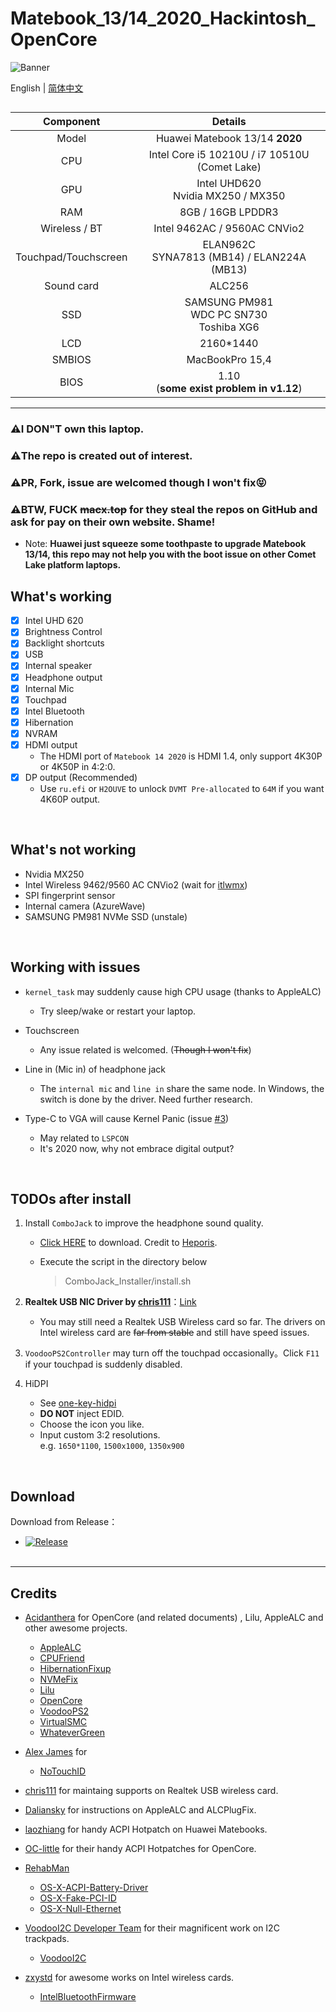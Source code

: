 # Matebook_13/14_2020_Hackintosh_OpenCore
![Banner](https://github.com/Zero-zer0/Matebook_13_14_2020_Hackintosh_OpenCore/blob/master/Debug/banner.jpg)

English | [简体中文](https://github.com/Zero-zer0/Matebook_13_14_2020_Hackintosh_OpenCore/blob/master/README_CN.md)
## 
| Component | Details                                                                                                         |
|:--------------:|:------------------------------------------------------------------------------------------------------------------:|
|Model | Huawei Matebook 13/14 **2020**|
| CPU |    Intel Core i5 10210U / i7 10510U (Comet Lake) |
| GPU | Intel UHD620 </br> Nvidia MX250 / MX350 |
|RAM  |     8GB / 16GB LPDDR3|
| Wireless / BT  | Intel 9462AC / 9560AC CNVio2 <br>|
| Touchpad/Touchscreen|  ELAN962C </br> SYNA7813 (MB14) / ELAN224A (MB13)</br>  |
| Sound card |  ALC256 |
|SSD | SAMSUNG PM981 <br> WDC PC SN730 </br> Toshiba XG6 |
| LCD | 2160*1440|
|SMBIOS | MacBookPro 15,4|
| BIOS | 1.10 </br>(**some exist problem in v1.12**)|
--------
### ⚠️I DON"T own this laptop. 
### ⚠️The repo is created out of interest.
### ⚠️PR, Fork, issue are welcomed though I won't fix😝
### ⚠️BTW, FUCK ~~macx.top~~ for they steal the repos on GitHub and ask for pay on their own website. Shame!

- Note: **Huawei just squeeze some toothpaste to upgrade Matebook 13/14, this repo may not help you with the boot issue on other Comet Lake platform laptops.**

## What's working
- [x] Intel UHD 620
- [x] Brightness Control
- [x] Backlight shortcuts
- [x] USB
- [x] Internal speaker
- [x] Headphone output
- [x] Internal Mic
- [x] Touchpad
- [x] Intel Bluetooth
- [x] Hibernation
- [x] NVRAM
- [x] HDMI output
   - The HDMI port of `Matebook 14 2020` is HDMI 1.4, only support 4K30P or 4K50P in 4:2:0.
- [x] DP output (Recommended)
   - Use `ru.efi` or `H2OUVE` to unlock `DVMT Pre-allocated` to `64M` if you want 4K60P output.
</br>


## What's not working 
-  Nvidia MX250
-  Intel Wireless 9462/9560 AC CNVio2 (wait for [itlwmx](https://github.com/zxystd/itlwm))
-  SPI fingerprint sensor
-  Internal camera (AzureWave)
-  SAMSUNG PM981 NVMe SSD (unstale)
</br>

## Working with issues
- `kernel_task` may suddenly cause high CPU usage (thanks to AppleALC)
   - Try sleep/wake or restart your laptop.

- Touchscreen
   - Any issue related is welcomed. (~~Though I won't fix~~)

- Line in (Mic in) of headphone jack 
   - The `internal mic` and `line in` share the same node. In Windows, the switch is done by the driver. Need further research.

- Type-C to VGA will cause Kernel Panic (issue [#3](https://github.com/Zero-zer0/Matebook_13_14_2020_Hackintosh_OpenCore/issues/3))
   - May related to `LSPCON`
   - It's 2020 now, why not embrace digital output? </br> 

</br>


## TODOs after install
   1. Install `ComboJack` to improve the headphone sound quality. 
      - [Click HERE](https://github.com/Heporis/ComboJack) to download. Credit to [Heporis](https://github.com/Heporis).
      - Execute the script in the directory below
         
         > ComboJack_Installer/install.sh
   

   2. **Realtek USB NIC Driver by [chris111](https://github.com/chris1111)**：[Link](https://github.com/chris1111/Wireless-USB-Adapter/files/4301778/Wireless.USB.Adapter-V11.zip)  
      - You may still need a Realtek USB Wireless card so far. The drivers on Intel wireless card are ~~far from stable~~ and still have speed issues.

   3. `VoodooPS2Controller` may turn off the touchpad occasionally。Click `F11` if your touchpad is suddenly disabled.  

         
   4. HiDPI
      - See [one-key-hidpi](https://github.com/xzhih/one-key-hidpi)
      - **DO NOT** inject EDID.
      - Choose the icon you like.
      - Input custom 3:2 resolutions.</br>e.g. `1650*1100`, `1500x1000`, `1350x900`

</br>

## Download 
   Download from Release：

   - [![Release](https://img.shields.io/github/release/Zero-zer0/Matebook_13_14_2020_Hackintosh_OpenCore.svg)](https://github.com/Zero-zer0/Matebook_13_14_2020_Hackintosh_OpenCore/releases)
</br></br>



____________
 ## Credits
 - [Acidanthera](https://github.com/acidanthera) for OpenCore (and related documents) , Lilu, AppleALC and other awesome projects.
   - [AppleALC](https://github.com/acidanthera/AppleALC)
   - [CPUFriend](https://github.com/acidanthera/CPUFriend)
   - [HibernationFixup](https://github.com/acidanthera/HibernationFixup)
   - [NVMeFix](https://github.com/acidanthera/NVMeFix)
   - [Lilu](https://github.com/acidanthera/Lilu)
   - [OpenCore](https://github.com/acidanthera/OpenCorePkg)
   - [VoodooPS2]()
   - [VirtualSMC](https://github.com/acidanthera/VirtualSMC)
   - [WhateverGreen](https://github.com/acidanthera/WhateverGreen)
   
- [Alex James](https://github.com/al3xtjames) for
   - [NoTouchID](https://github.com/al3xtjames/NoTouchID)

- [chris111](https://github.com/chris1111) for maintaing supports on Realtek USB wireless card.  

- [Daliansky](https://github.com/daliansky) for instructions on AppleALC and ALCPlugFix.

- [laozhiang](https://github.com/laozhiang) for handy ACPI Hotpatch on Huawei Matebooks.

- [OC-little](https://github.com/daliansky/OC-little) for their handy ACPI Hotpatches for OpenCore.

- [RehabMan](https://github.com/RehabMan)
   - [OS-X-ACPI-Battery-Driver](https://github.com/RehabMan/OS-X-ACPI-Battery-Driver)
   - [OS-X-Fake-PCI-ID](https://github.com/RehabMan/OS-X-Fake-PCI-ID)
  - [OS-X-Null-Ethernet](https://github.com/RehabMan/OS-X-Null-Ethernet)
     

- [VoodooI2C Developer Team](https://github.com/VoodooI2C) for their magnificent work on I2C trackpads.  
   - [VoodooI2C](https://github.com/VoodooI2C/VoodooI2C)

- [zxystd](https://github.com/zxystd)  for awesome works on Intel wireless cards.  
   - [IntelBluetoothFirmware](https://github.com/zxystd/IntelBluetoothFirmware)

